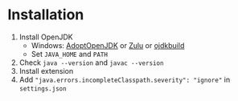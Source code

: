 # Installation

1. Install OpenJDK
	+ Windows: [AdoptOpenJDK](https://adoptopenjdk.net/) or [Zulu](https://www.azul.com/downloads/zulu/) or [ojdkbuild](https://github.com/ojdkbuild/ojdkbuild)
	+ Set `JAVA_HOME` and `PATH`
2. Check `java --version` and `javac --version`
3. Install extension
4. Add `"java.errors.incompleteClasspath.severity": "ignore"` in `settings.json`
